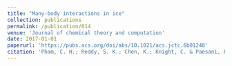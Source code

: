 ```yaml
---
title: "Many-body interactions in ice"
collection: publications
permalink: /publication/014
venue: 'Journal of chemical theory and computation'
date: 2017-01-01
paperurl: 'https://pubs.acs.org/doi/abs/10.1021/acs.jctc.6b01248'
citation: 'Pham, C. H.; Reddy, S. K.; Chen, K.; Knight, C. & Paesani, F. <i> Journal of chemical theory and computation </i> , Vol. 13 , pp. 1778-1784 , 2017'
---
```



